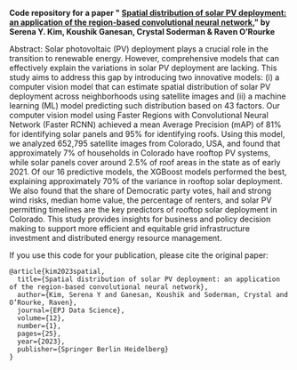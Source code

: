 **Code repository for a paper " [Spatial distribution of solar PV deployment: an application of the region-based convolutional neural network](https://epjdatascience.springeropen.com/articles/10.1140/epjds/s13688-023-00399-1)," by Serena Y. Kim, Koushik Ganesan, Crystal Soderman & Raven O’Rourke**


Abstract: Solar photovoltaic (PV) deployment plays a crucial role in the transition to renewable energy. However, comprehensive models that can effectively explain the variations in solar PV deployment are lacking. This study aims to address this gap by introducing two innovative models: (i) a computer vision model that can estimate spatial distribution of solar PV deployment across neighborhoods using satellite images and (ii) a machine learning (ML) model predicting such distribution based on 43 factors. Our computer vision model using Faster Regions with Convolutional Neural Network (Faster RCNN) achieved a mean Average Precision (mAP) of 81% for identifying solar panels and 95% for identifying roofs. Using this model, we analyzed 652,795 satellite images from Colorado, USA, and found that approximately 7% of households in Colorado have rooftop PV systems, while solar panels cover around 2.5% of roof areas in the state as of early 2021. Of our 16 predictive models, the XGBoost models performed the best, explaining approximately 70% of the variance in rooftop solar deployment. We also found that the share of Democratic party votes, hail and strong wind risks, median home value, the percentage of renters, and solar PV permitting timelines are the key predictors of rooftop solar deployment in Colorado. This study provides insights for business and policy decision making to support more efficient and equitable grid infrastructure investment and distributed energy resource management.

If you use this code for your publication, please cite the original paper:

```
@article{kim2023spatial,
  title={Spatial distribution of solar PV deployment: an application of the region-based convolutional neural network},
  author={Kim, Serena Y and Ganesan, Koushik and Soderman, Crystal and O’Rourke, Raven},
  journal={EPJ Data Science},
  volume={12},
  number={1},
  pages={25},
  year={2023},
  publisher={Springer Berlin Heidelberg}
}
```
